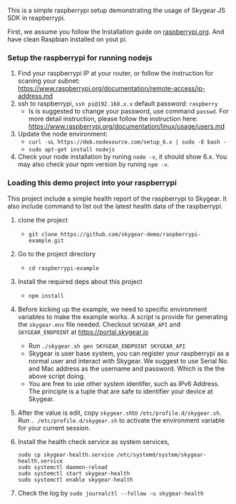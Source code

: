 This is a simple raspberrypi setup demonstrating the usage of Skygear JS SDK in
reapberrypi.

First, we assume you follow the Installation guide on 
[raspberrypi.org](https://www.raspberrypi.org/documentation/installation/).
And have clean Raspbian installed on yout pi.

### Setup the raspberrypi for running nodejs
1. Find your raspberrypi IP at your router, or follow the instruction for
   scaning your subnet:
   https://www.raspberrypi.org/documentation/remote-access/ip-address.md
1. ssh to raspberrypi, `ssh pi@192.168.x.x` default password: `raspberry`
   - Is is suggested to change your password, use command `passwd`. For more
     detail instruction, please follow the instruction here:
     https://www.raspberrypi.org/documentation/linux/usage/users.md 
1. Update the node environment:
    - `curl -sL https://deb.nodesource.com/setup_6.x | sudo -E bash -`
    - `sudo apt-get install nodejs`
1. Check your node installation by runing `node -v`, it should show 6.x. You may
   also check your npm version by runing `npm -v`.


### Loading this demo project into your raspberrypi

This project include a simple health report of the raspberrypi to Skygear. It
also include command to list out the latest health data of the raspberrypi.

1. clone the project
   - `git clone https://github.com/skygear-demo/raspberrypi-example.git`
1. Go to the project directory
   - `cd raspberrypi-example`
1. Install the required deps about this project
   - `npm install`
1. Before kicking up the example, we need to specific environment variables to
   make the example works. A script is provide for generating the
   `skygear.env` file needed. Checkout `SKYGEAR_API` and `SKYGEAR_ENDPOINT`
   at https://portal.skygear.io
    -  Run `./skygear.sh gen SKYGEAR_ENDPOINT SKYGEAR_API`
    -  Skygear is user base system, you can register your raspberrypi as a normal
       user and interact with Skygear. We suggest to use Serial No. and Mac
       address as the username and password. Which is the the above script
       doing.
    -  You are free to use other system identifer, such as IPv6 Address. The
       principle is a tuple that are safe to identifier your device at Skygear.
1. After the value is edit, copy `skygear.sh`to `/etc/profile.d/skygear.sh`.
   Run `. /etc/profile.d/skygear.sh` to activate the environment variable for
   your current session.
1. Install the health check service as system services,

   ``` shell
   sudo cp skygear-health.service /etc/systemd/system/skygear-health.service
   sudo systemctl daemon-reload
   sudo systemctl start skygear-health
   sudo systemctl enable skygear-health
   ```

1. Check the log by `sudo journalctl --follow -u skygear-health`

